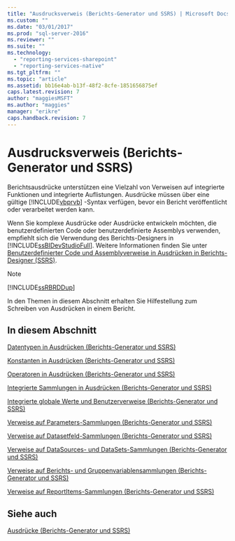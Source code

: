 ```yaml
---
title: "Ausdrucksverweis (Berichts-Generator und SSRS) | Microsoft Docs"
ms.custom: ""
ms.date: "03/01/2017"
ms.prod: "sql-server-2016"
ms.reviewer: ""
ms.suite: ""
ms.technology: 
  - "reporting-services-sharepoint"
  - "reporting-services-native"
ms.tgt_pltfrm: ""
ms.topic: "article"
ms.assetid: bb16e4ab-b13f-48f2-8cfe-1851656875ef
caps.latest.revision: 7
author: "maggiesMSFT"
ms.author: "maggies"
manager: "erikre"
caps.handback.revision: 7
---
```

# Ausdrucksverweis (Berichts-Generator und SSRS)
  Berichtsausdrücke unterstützen eine Vielzahl von Verweisen auf integrierte Funktionen und integrierte Auflistungen. Ausdrücke müssen über eine gültige [!INCLUDE[vbprvb](../../includes/vbprvb-md.md)] -Syntax verfügen, bevor ein Bericht veröffentlicht oder verarbeitet werden kann.  
  
 Wenn Sie komplexe Ausdrücke oder Ausdrücke entwickeln möchten, die benutzerdefinierten Code oder benutzerdefinierte Assemblys verwenden, empfiehlt sich die Verwendung des Berichts-Designers in [!INCLUDE[ssBIDevStudioFull](../../includes/ssbidevstudiofull-md.md)]. Weitere Informationen finden Sie unter [Benutzerdefinierter Code und Assemblyverweise in Ausdrücken in Berichts-Designer &#40;SSRS&#41;](../../reporting-services/report-design/custom-code-and-assembly-references-in-expressions-in-report-designer-ssrs.md).  
  
> [!NOTE]  
>  [!INCLUDE[ssRBRDDup](../../includes/ssrbrddup-md.md)]  
  
 In den Themen in diesem Abschnitt erhalten Sie Hilfestellung zum Schreiben von Ausdrücken in einem Bericht.  
  
## In diesem Abschnitt  
 [Datentypen in Ausdrücken &#40;Berichts-Generator und SSRS&#41;](../../reporting-services/report-design/data-types-in-expressions-report-builder-and-ssrs.md)  
  
 [Konstanten in Ausdrücken &#40;Berichts-Generator und SSRS&#41;](../../reporting-services/report-design/constants-in-expressions-report-builder-and-ssrs.md)  
  
 [Operatoren in Ausdrücken &#40;Berichts-Generator und SSRS&#41;](../../reporting-services/report-design/operators-in-expressions-report-builder-and-ssrs.md)  
  
 [Integrierte Sammlungen in Ausdrücken &#40;Berichts-Generator und SSRS&#41;](../../reporting-services/report-design/built-in-collections-in-expressions-report-builder-and-ssrs.md)  
  
 [Integrierte globale Werte und Benutzerverweise &#40;Berichts-Generator und SSRS&#41;](../../reporting-services/report-design/built-in-globals-and-users-references-report-builder-and-ssrs.md)  
  
 [Verweise auf Parameters-Sammlungen &#40;Berichts-Generator und SSRS&#41;](../../reporting-services/report-design/parameters-collection-references-report-builder-and-ssrs.md)  
  
 [Verweise auf Datasetfeld-Sammlungen &#40;Berichts-Generator und SSRS&#41;](../../reporting-services/report-design/dataset-fields-collection-references-report-builder-and-ssrs.md)  
  
 [Verweise auf DataSources- und DataSets-Sammlungen &#40;Berichts-Generator und SSRS&#41;](../../reporting-services/report-design/datasources-and-datasets-collection-references-report-builder-and-ssrs.md)  
  
 [Verweise auf Berichts- und Gruppenvariablensammlungen &#40;Berichts-Generator und SSRS&#41;](../../reporting-services/report-design/report-and-group-variables-collections-references-report-builder-and-ssrs.md)  
  
 [Verweise auf ReportItems-Sammlungen &#40;Berichts-Generator und SSRS&#41;](../../reporting-services/report-design/reportitems-collection-references-report-builder-and-ssrs.md)  
  
## Siehe auch  
 [Ausdrücke &#40;Berichts-Generator und SSRS&#41;](../../reporting-services/report-design/expressions-report-builder-and-ssrs.md)  
  
  